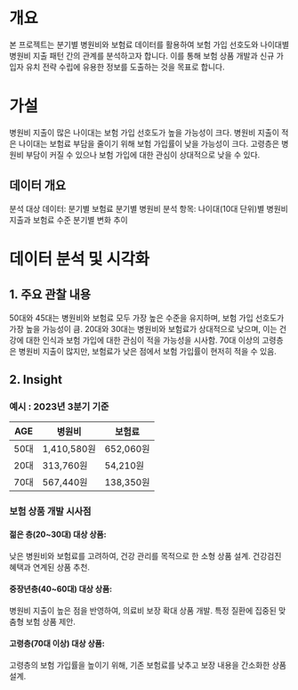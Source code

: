 # 개요
본 프로젝트는 분기별 병원비와 보험료 데이터를 활용하여 보험 가입 선호도와 나이대별 병원비 지출 패턴 간의 관계를 분석하고자 합니다. 이를 통해 보험 상품 개발과 신규 가입자 유치 전략 수립에 유용한 정보를 도출하는 것을 목표로 합니다.

# 가설
병원비 지출이 많은 나이대는 보험 가입 선호도가 높을 가능성이 크다.
병원비 지출이 적은 나이대는 보험료 부담을 줄이기 위해 보험 가입률이 낮을 가능성이 크다.
고령층은 병원비 부담이 커질 수 있으나 보험 가입에 대한 관심이 상대적으로 낮을 수 있다.

## 데이터 개요
분석 대상 데이터:
분기별 보험료
분기별 병원비
분석 항목:
나이대(10대 단위)별 병원비 지출과 보험료 수준
분기별 변화 추이

# 데이터 분석 및 시각화

## 1. 주요 관찰 내용
50대와 45대는 병원비와 보험료 모두 가장 높은 수준을 유지하며, 보험 가입 선호도가 가장 높을 가능성이 큼.
20대와 30대는 병원비와 보험료가 상대적으로 낮으며, 이는 건강에 대한 인식과 보험 가입에 대한 관심이 적을 가능성을 시사함.
70대 이상의 고령층은 병원비 지출이 많지만, 보험료가 낮은 점에서 보험 가입률이 현저히 적을 수 있음.

## 2. Insight
### 예시 : 2023년 3분기 기준
| AGE | 병원비 | 보험료 |
| -- | -- | -- |
| 50대 |1,410,580원 | 652,060원 |
| 20대 | 313,760원 | 54,210원 |
| 70대 | 567,440원 | 138,350원 |

### 보험 상품 개발 시사점
#### 젊은 층(20~30대) 대상 상품:
낮은 병원비와 보험료를 고려하여, 건강 관리를 목적으로 한 소형 상품 설계.
건강검진 혜택과 연계된 상품 추천.

#### 중장년층(40~60대) 대상 상품:
병원비 지출이 높은 점을 반영하여, 의료비 보장 확대 상품 개발.
특정 질환에 집중된 맞춤형 보험 상품 제안.

#### 고령층(70대 이상) 대상 상품:
고령층의 보험 가입률을 높이기 위해, 기존 보험료를 낮추고 보장 내용을 간소화한 상품 설계.